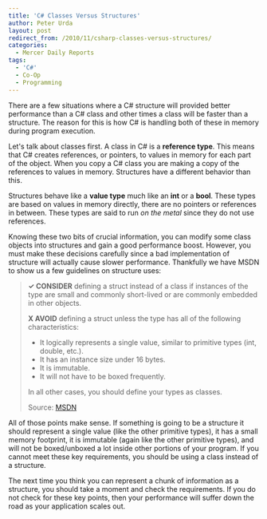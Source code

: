 ```yaml
---
title: 'C# Classes Versus Structures'
author: Peter Urda
layout: post
redirect_from: /2010/11/csharp-classes-versus-structures/
categories:
  - Mercer Daily Reports
tags:
  - 'C#'
  - Co-Op
  - Programming
---
```


There are a few situations where a C# structure will provided better performance
than a C# class and other times a class will be faster than a structure. The
reason for this is how C# is handling both of these in memory during program
execution.

Let's talk about classes first. A class in C# is a **reference type**. This
means that C# creates references, or pointers, to values in memory for each part
of the object. When you copy a C# class you are making a copy of the references
to values in memory. Structures have a different behavior than this.

Structures behave like a **value type** much like an **int** or a **bool**.
These types are based on values in memory directly, there are no pointers or
references in between. These types are said to run *on the metal* since they do
not use references.

Knowing these two bits of crucial information, you can modify some class objects
into structures and gain a good performance boost. However, you must make these
decisions carefully since a bad implementation of structure will actually cause
slower performance. Thankfully we have MSDN to show us a few guidelines on
structure uses:

> **✓ CONSIDER** defining a struct instead of a class if instances of the type are
> small and commonly short-lived or are commonly embedded in other objects.
>
> **X AVOID** defining a struct unless the type has all of the following
> characteristics:
>
> * It logically represents a single value, similar to primitive types
>   (int, double, etc.).
> * It has an instance size under 16 bytes.
> * It is immutable.
> * It will not have to be boxed frequently.
>
> In all other cases, you should define your types as classes.
>
> Source: [MSDN](https://msdn.microsoft.com/en-us/library/ms229017.aspx)

All of those points make sense. If something is going to be a structure it
should represent a single value (like the other primitive types), it has a small
memory footprint, it is immutable (again like the other primitive types), and
will not be boxed/unboxed a lot inside other portions of your program. If you
cannot meet these key requirements, you should be using a class instead of a
structure.

The next time you think you can represent a chunk of information as a structure,
you should take a moment and check the requirements. If you do not check for
these key points, then your performance will suffer down the road as your
application scales out.
